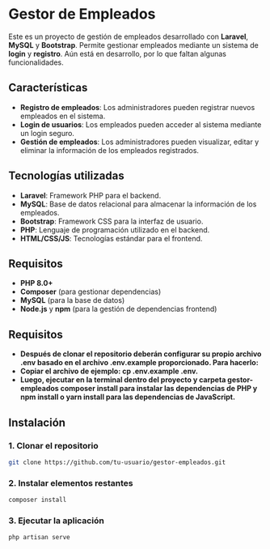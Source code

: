 # Gestor de Empleados

Este es un proyecto de gestión de empleados desarrollado con **Laravel**, **MySQL** y **Bootstrap**. Permite gestionar empleados mediante un sistema de **login** y **registro**. Aún está en desarrollo, por lo que faltan algunas funcionalidades.

## Características

- **Registro de empleados**: Los administradores pueden registrar nuevos empleados en el sistema.
- **Login de usuarios**: Los empleados pueden acceder al sistema mediante un login seguro.
- **Gestión de empleados**: Los administradores pueden visualizar, editar y eliminar la información de los empleados registrados.

## Tecnologías utilizadas

- **Laravel**: Framework PHP para el backend.
- **MySQL**: Base de datos relacional para almacenar la información de los empleados.
- **Bootstrap**: Framework CSS para la interfaz de usuario.
- **PHP**: Lenguaje de programación utilizado en el backend.
- **HTML/CSS/JS**: Tecnologías estándar para el frontend.

## Requisitos

- **PHP 8.0+**
- **Composer** (para gestionar dependencias)
- **MySQL** (para la base de datos)
- **Node.js** y **npm** (para la gestión de dependencias frontend)

## Requisitos

- **Después de clonar el repositorio deberán configurar su propio archivo .env basado en el archivo .env.example proporcionado. Para hacerlo:**
- **Copiar el archivo de ejemplo: cp .env.example .env.**
- **Luego, ejecutar en la terminal dentro del proyecto y carpeta gestor-empleados composer install para instalar las dependencias de PHP y npm install o yarn install para las dependencias de JavaScript.** 

## Instalación

### 1. Clonar el repositorio

```bash
git clone https://github.com/tu-usuario/gestor-empleados.git
```
### 2. Instalar elementos restantes
```bash
composer install
```
### 3. Ejecutar la aplicación
```bash
php artisan serve
```
